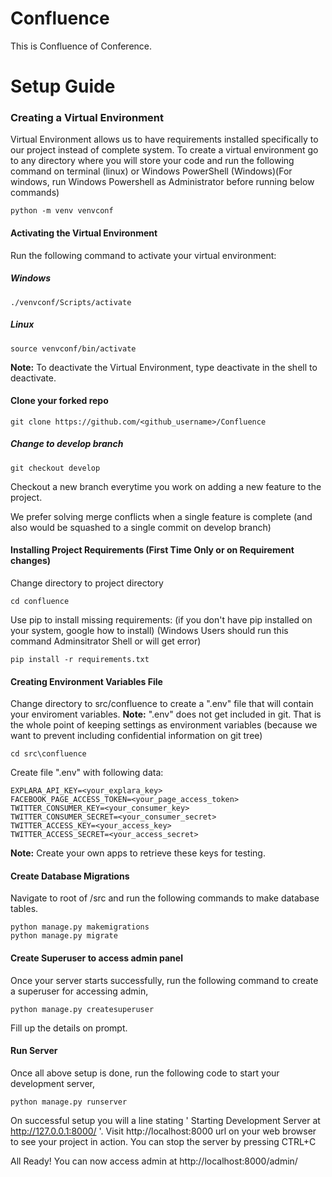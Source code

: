 # Confluence
This is Confluence of Conference.

# Setup Guide

### Creating a Virtual Environment
Virtual Environment allows us to have requirements installed specifically to our
project instead of complete system. To create a virtual environment go to any directory
where you will store your code and run the following command on terminal (linux)
or Windows PowerShell (Windows)(For windows, run Windows Powershell as Administrator
before running below commands)
```
python -m venv venvconf
```
#### Activating the Virtual Environment
Run the following command to activate your virtual environment:
##### Windows
```
./venvconf/Scripts/activate
```
##### Linux
```
source venvconf/bin/activate
```
**Note:** To deactivate the Virtual Environment, type deactivate in the shell to deactivate.
#### Clone your forked repo
```
git clone https://github.com/<github_username>/Confluence
```
##### Change to develop branch
```
git checkout develop
```
Checkout a new branch everytime you work on adding a new feature to the project.

We prefer solving merge conflicts when a single feature is complete (and also
would be squashed to a single commit on develop branch)

#### Installing Project Requirements (First Time Only or on Requirement changes)
Change directory to project directory 
```
cd confluence
```
Use pip to install  missing requirements: (if you don't have pip installed on your
system, google how to install) (Windows Users should run this command Adminsitrator
Shell or will get error)
```
pip install -r requirements.txt
```
#### Creating Environment Variables File
Change directory to src/confluence to create a ".env" file that will contain your
enviroment variables.
**Note:** ".env" does not get included in git. That is the whole point of keeping
settings as environment variables (because we want to prevent including confidential
information on git tree)
```
cd src\confluence
```
Create file ".env" with following data:
```
EXPLARA_API_KEY=<your_explara_key>
FACEBOOK_PAGE_ACCESS_TOKEN=<your_page_access_token>
TWITTER_CONSUMER_KEY=<your_consumer_key>
TWITTER_CONSUMER_SECRET=<your_consumer_secret>
TWITTER_ACCESS_KEY=<your_access_key>
TWITTER_ACCESS_SECRET=<your_access_secret>
```
**Note:** Create your own apps to retrieve these keys for testing.

#### Create Database Migrations

Navigate to root of /src and run the following commands to make database tables.
```
python manage.py makemigrations
python manage.py migrate
```

#### Create Superuser to access admin panel
Once your server starts successfully, run the following command to create a superuser
for accessing admin,

```
python manage.py createsuperuser
```
Fill up the details on prompt.

#### Run Server 
Once all above setup is done, run the following code to start your development server,
```
python manage.py runserver
```

On successful setup you will a line stating ' Starting Development Server at http://127.0.0.1:8000/ '.
Visit http://localhost:8000 url on your web browser to see your project in action.
You can stop the server by pressing CTRL+C


All Ready! You can now access admin at http://localhost:8000/admin/